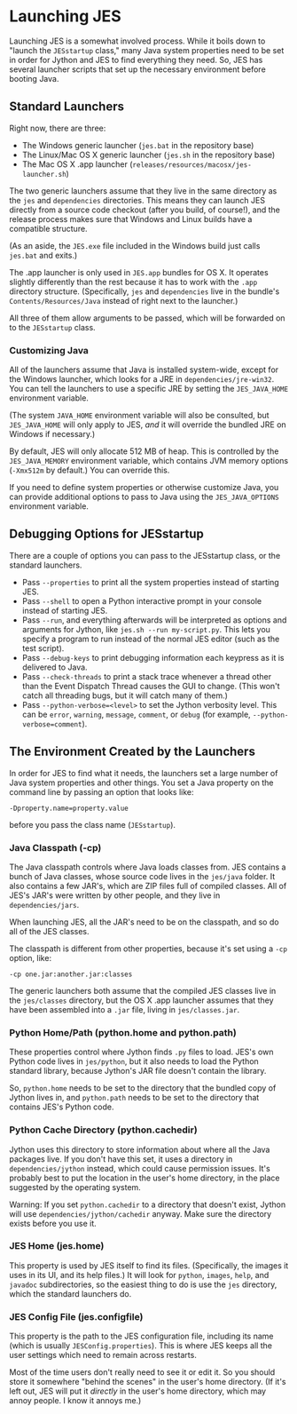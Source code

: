 # Launching JES

Launching JES is a somewhat involved process. While it boils down to
"launch the `JESstartup` class," many Java system properties need to be set
in order for Jython and JES to find everything they need.
So, JES has several launcher scripts that set up the necessary environment
before booting Java.


## Standard Launchers

Right now, there are three:

* The Windows generic launcher (`jes.bat` in the repository base)
* The Linux/Mac OS X generic launcher (`jes.sh` in the repository base)
* The Mac OS X .app launcher (`releases/resources/macosx/jes-launcher.sh`)

The two generic launchers assume that they live in the same directory
as the `jes` and `dependencies` directories. This means they can launch JES
directly from a source code checkout (after you build, of course!), and the
release process makes sure that Windows and Linux builds have a compatible
structure.

(As an aside, the `JES.exe` file included in the Windows build just calls
`jes.bat` and exits.)

The .app launcher is only used in `JES.app` bundles for OS X. It operates
slightly differently than the rest because it has to work with the `.app`
directory structure. (Specifically, `jes` and `dependencies` live in
the bundle's `Contents/Resources/Java` instead of right next to the launcher.)

All three of them allow arguments to be passed, which will be forwarded on to
the `JESstartup` class.


### Customizing Java

All of the launchers assume that Java is installed system-wide,
except for the Windows launcher, which looks for a JRE in
`dependencies/jre-win32`. You can tell the launchers to use a specific JRE
by setting the `JES_JAVA_HOME` environment variable.

(The system `JAVA_HOME` environment variable will also be consulted,
but `JES_JAVA_HOME` will only apply to JES, *and* it will override the
bundled JRE on Windows if necessary.)

By default, JES will only allocate 512 MB of heap. This is controlled by the
`JES_JAVA_MEMORY` environment variable, which contains JVM memory options
(`-Xmx512m` by default.) You can override this.

If you need to define system properties or otherwise customize Java,
you can provide additional options to pass to Java using the
`JES_JAVA_OPTIONS` environment variable.


## Debugging Options for JESstartup

There are a couple of options you can pass to the JESstartup class,
or the standard launchers.

* Pass `--properties` to print all the system properties
  instead of starting JES.
* Pass `--shell` to open a Python interactive prompt in your
  console instead of starting JES.
* Pass `--run`, and everything afterwards will be interpreted as options
  and arguments for Jython, like `jes.sh --run my-script.py`.
  This lets you specify a program to run instead of the normal JES editor
  (such as the test script).
* Pass `--debug-keys` to print debugging information each keypress
  as it is delivered to Java.
* Pass `--check-threads` to print a stack trace whenever a thread other than
  the Event Dispatch Thread causes the GUI to change.
  (This won't catch all threading bugs, but it will catch many of them.)
* Pass `--python-verbose=<level>` to set the Jython verbosity level.
  This can be `error`, `warning`, `message`, `comment`, or `debug`
  (for example, `--python-verbose=comment`).


## The Environment Created by the Launchers

In order for JES to find what it needs, the launchers set a large number
of Java system properties and other things. You set a Java
property on the command line by passing an option that looks like:

    -Dproperty.name=property.value

before you pass the class name (`JESstartup`).


### Java Classpath (-cp)

The Java classpath controls where Java loads classes from.
JES contains a bunch of Java classes, whose source code lives in the
`jes/java` folder. It also contains a few JAR's, which are ZIP files full
of compiled classes. All of JES's JAR's were written by other people,
and they live in `dependencies/jars`.

When launching JES, all the JAR's need to be on the classpath, and so do
all of the JES classes.

The classpath is different from other properties, because it's set using a
`-cp` option, like:

    -cp one.jar:another.jar:classes

The generic launchers both assume that the compiled JES classes live in the
`jes/classes` directory, but the OS X .app launcher assumes that they have
been assembled into a `.jar` file, living in `jes/classes.jar`.


### Python Home/Path (python.home and python.path)

These properties control where Jython finds `.py` files to load.
JES's own Python code lives in `jes/python`, but it also needs to load the
Python standard library, because Jython's JAR file doesn't contain the
library.

So, `python.home` needs to be set to the directory that the bundled copy of
Jython lives in, and `python.path` needs to be set to the directory that
contains JES's Python code.


### Python Cache Directory (python.cachedir)

Jython uses this directory to store information about where all the Java
packages live. If you don't have this set, it uses a directory in
`dependencies/jython` instead, which could cause permission issues.
It's probably best to put the location in the user's home directory, in the
place suggested by the operating system.

Warning: If you set `python.cachedir` to a directory that doesn't exist,
Jython will use `dependencies/jython/cachedir` anyway. Make sure the directory
exists before you use it.


### JES Home (jes.home)

This property is used by JES itself to find its files.
(Specifically, the images it uses in its UI, and its help files.)
It will look for `python`, `images`, `help`, and `javadoc` subdirectories,
so the easiest thing to do is use the `jes` directory, which the
standard launchers do.


### JES Config File (jes.configfile)

This property is the path to the JES configuration file, including its
name (which is usually `JESConfig.properties`). This is where JES keeps all
the user settings which need to remain across restarts.

Most of the time users don't really need to see it or edit it.
So you should store it somewhere "behind the scenes" in the user's
home directory. (If it's left out, JES will put it *directly*
in the user's home directory, which may annoy people. I know it annoys me.)

